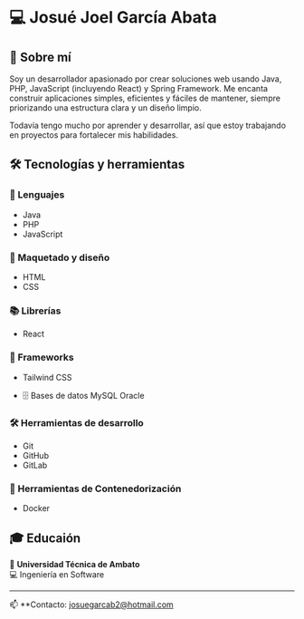 # 💻 Josué Joel García Abata  

## 🚀 Sobre mí  
Soy un desarrollador apasionado por crear soluciones web usando Java, PHP, JavaScript (incluyendo React) y Spring Framework. Me encanta construir aplicaciones simples, eficientes y fáciles de mantener, siempre priorizando una estructura clara y un diseño limpio.

Todavía tengo mucho por aprender y desarrollar, así que estoy trabajando en proyectos para fortalecer mis habilidades.  

## 🛠️ Tecnologías y herramientas  

### 📌 Lenguajes  
- Java  
- PHP  
- JavaScript  

### 🎨 Maquetado y diseño  
- HTML  
- CSS  

### 📚 Librerías  
- React  

### 🌱 Frameworks
- Tailwind CSS

- 🗄️ Bases de datos
MySQL
Oracle

### 🛠 Herramientas de desarrollo  
- Git  
- GitHub  
- GitLab  

### 🐳 Herramientas de Contenedorización
- Docker

## 🎓 Educaión  
📍 **Universidad Técnica de Ambato**  
💻 Ingeniería en Software  

---  

📫 **Contacto: josuegarcab2@hotmail.com
